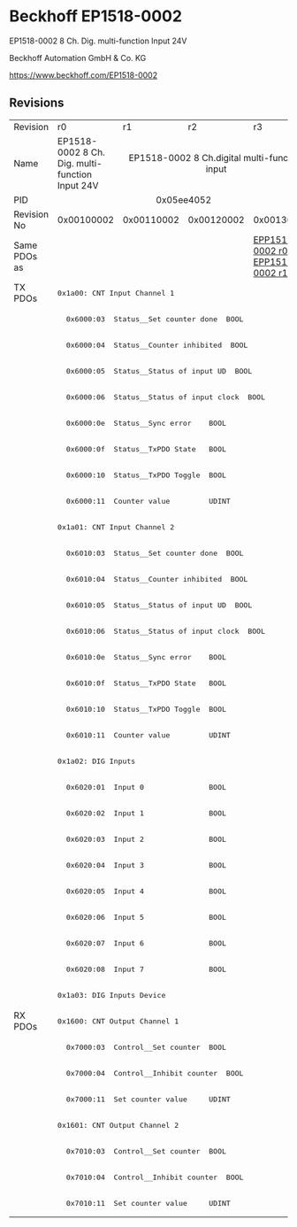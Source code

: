 # Beckhoff EP1518-0002

EP1518-0002 8 Ch. Dig. multi-function Input 24V

Beckhoff Automation GmbH & Co. KG

https://www.beckhoff.com/EP1518-0002

## Revisions
<table>
<tr >
<td>Revision</td>
<td><div class="foo">r0</div></td>
<td><div class="foo">r1</div></td>
<td><div class="foo">r2</div></td>
<td><div class="foo">r3</div></td>
</tr>
<tr >
<td>Name</td>
<td><div class="foo">EP1518-0002 8 Ch. Dig. multi-function Input 24V</div></td>
<td colspan=3 align="center"><div class="foo">EP1518-0002 8 Ch.digital multi-function input</div></td>
</tr>
<tr >
<td>PID</td>
<td colspan=4 align="center"><div class="foo">0x05ee4052</div></td>
</tr>
<tr >
<td>Revision No</td>
<td>0x00100002</td>
<td>0x00110002</td>
<td>0x00120002</td>
<td>0x00130002</td>
</tr>
<tr >
<td>Same PDOs as</td>
<td colspan=3 align="center"></td>
<td><a href="EPP1518-0002">EPP1518-0002 r0</a><br/><a href="EPP1518-0002">EPP1518-0002 r1</a></td>
</tr>
<tr class="txpdo pdosection">
<td rowspan=28 valign=top>TX PDOs</td>
<td colspan=4 align="left"><pre>0x1a00: CNT Input Channel 1</pre></td>
<td></td>
</tr>
<tr class="txpdo">
<td colspan=4 align="left"><pre>  0x6000:03  Status__Set counter done  BOOL</pre></td>
</tr>
<tr class="txpdo">
<td colspan=4 align="left"><pre>  0x6000:04  Status__Counter inhibited  BOOL</pre></td>
</tr>
<tr class="txpdo">
<td colspan=4 align="left"><pre>  0x6000:05  Status__Status of input UD  BOOL</pre></td>
</tr>
<tr class="txpdo">
<td colspan=4 align="left"><pre>  0x6000:06  Status__Status of input clock  BOOL</pre></td>
</tr>
<tr class="txpdo">
<td colspan=4 align="left"><pre>  0x6000:0e  Status__Sync error    BOOL</pre></td>
</tr>
<tr class="txpdo">
<td colspan=4 align="left"><pre>  0x6000:0f  Status__TxPDO State   BOOL</pre></td>
</tr>
<tr class="txpdo">
<td colspan=4 align="left"><pre>  0x6000:10  Status__TxPDO Toggle  BOOL</pre></td>
</tr>
<tr class="txpdo">
<td colspan=4 align="left"><pre>  0x6000:11  Counter value         UDINT</pre></td>
</tr>
<tr class="txpdo pdosection">
<td colspan=4 align="left"><pre>0x1a01: CNT Input Channel 2</pre></td>
</tr>
<tr class="txpdo">
<td colspan=4 align="left"><pre>  0x6010:03  Status__Set counter done  BOOL</pre></td>
</tr>
<tr class="txpdo">
<td colspan=4 align="left"><pre>  0x6010:04  Status__Counter inhibited  BOOL</pre></td>
</tr>
<tr class="txpdo">
<td colspan=4 align="left"><pre>  0x6010:05  Status__Status of input UD  BOOL</pre></td>
</tr>
<tr class="txpdo">
<td colspan=4 align="left"><pre>  0x6010:06  Status__Status of input clock  BOOL</pre></td>
</tr>
<tr class="txpdo">
<td colspan=4 align="left"><pre>  0x6010:0e  Status__Sync error    BOOL</pre></td>
</tr>
<tr class="txpdo">
<td colspan=4 align="left"><pre>  0x6010:0f  Status__TxPDO State   BOOL</pre></td>
</tr>
<tr class="txpdo">
<td colspan=4 align="left"><pre>  0x6010:10  Status__TxPDO Toggle  BOOL</pre></td>
</tr>
<tr class="txpdo">
<td colspan=4 align="left"><pre>  0x6010:11  Counter value         UDINT</pre></td>
</tr>
<tr class="txpdo pdosection">
<td colspan=4 align="left"><pre>0x1a02: DIG Inputs</pre></td>
</tr>
<tr class="txpdo">
<td colspan=4 align="left"><pre>  0x6020:01  Input 0               BOOL</pre></td>
</tr>
<tr class="txpdo">
<td colspan=4 align="left"><pre>  0x6020:02  Input 1               BOOL</pre></td>
</tr>
<tr class="txpdo">
<td colspan=4 align="left"><pre>  0x6020:03  Input 2               BOOL</pre></td>
</tr>
<tr class="txpdo">
<td colspan=4 align="left"><pre>  0x6020:04  Input 3               BOOL</pre></td>
</tr>
<tr class="txpdo">
<td colspan=4 align="left"><pre>  0x6020:05  Input 4               BOOL</pre></td>
</tr>
<tr class="txpdo">
<td colspan=4 align="left"><pre>  0x6020:06  Input 5               BOOL</pre></td>
</tr>
<tr class="txpdo">
<td colspan=4 align="left"><pre>  0x6020:07  Input 6               BOOL</pre></td>
</tr>
<tr class="txpdo">
<td colspan=4 align="left"><pre>  0x6020:08  Input 7               BOOL</pre></td>
</tr>
<tr class="txpdo pdosection">
<td colspan=4 align="left"><pre>0x1a03: DIG Inputs Device</pre></td>
</tr>
<tr class="rxpdo pdosection">
<td rowspan=8 valign=top>RX PDOs</td>
<td colspan=4 align="left"><pre>0x1600: CNT Output Channel 1</pre></td>
<td></td>
</tr>
<tr class="rxpdo">
<td colspan=4 align="left"><pre>  0x7000:03  Control__Set counter  BOOL</pre></td>
</tr>
<tr class="rxpdo">
<td colspan=4 align="left"><pre>  0x7000:04  Control__Inhibit counter  BOOL</pre></td>
</tr>
<tr class="rxpdo">
<td colspan=4 align="left"><pre>  0x7000:11  Set counter value     UDINT</pre></td>
</tr>
<tr class="rxpdo pdosection">
<td colspan=4 align="left"><pre>0x1601: CNT Output Channel 2</pre></td>
</tr>
<tr class="rxpdo">
<td colspan=4 align="left"><pre>  0x7010:03  Control__Set counter  BOOL</pre></td>
</tr>
<tr class="rxpdo">
<td colspan=4 align="left"><pre>  0x7010:04  Control__Inhibit counter  BOOL</pre></td>
</tr>
<tr class="rxpdo">
<td colspan=4 align="left"><pre>  0x7010:11  Set counter value     UDINT</pre></td>
</tr>
</table>
